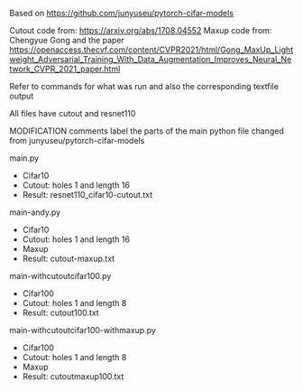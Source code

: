 Based on https://github.com/junyuseu/pytorch-cifar-models

Cutout code from: https://arxiv.org/abs/1708.04552
Maxup code from: Chengyue Gong and the paper https://openaccess.thecvf.com/content/CVPR2021/html/Gong_MaxUp_Lightweight_Adversarial_Training_With_Data_Augmentation_Improves_Neural_Network_CVPR_2021_paper.html

Refer to commands for what was run and also the corresponding textfile output

All files have cutout and resnet110

MODIFICATION comments label the parts of the main python file changed from junyuseu/pytorch-cifar-models

main.py
- Cifar10
- Cutout: holes 1 and length 16
- Result: resnet110_cifar10-cutout.txt

main-andy.py
- Cifar10
- Cutout: holes 1 and length 16
- Maxup
- Result: cutout-maxup.txt

main-withcutoutcifar100.py
- Cifar100
- Cutout: holes 1 and length 8
- Result: cutout100.txt

main-withcutoutcifar100-withmaxup.py
- Cifar100
- Cutout: holes 1 and length 8
- Maxup
- Result: cutoutmaxup100.txt